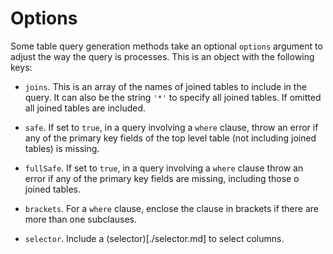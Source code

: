# Options

Some table query generation methods take an optional `options` argument to adjust the way the query is processes. This is an object with the following keys:

* `joins`. This is an array of the names of joined tables to include in the query. It can also be the string `'*'` to specify all joined tables. If omitted all joined tables are included.

* `safe`. If set to `true`, in a query involving a `where` clause, throw an error if any of the primary key fields of the top level table (not including joined tables) is missing.

* `fullSafe`. If set to `true`, in a query involving a `where` clause throw an error if any of the primary key fields are missing, including those o joined tables.

* `brackets`. For a `where` clause, enclose the clause in brackets if there are more than one subclauses.

* `selector`. Include a (selector)[./selector.md] to select columns.
